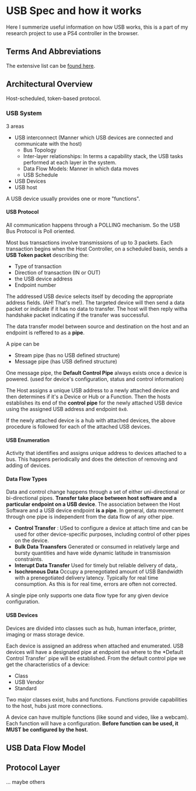 # USB Spec and how it works

Here I summerize useful information on how USB works,
this is a part of my research project to use a PS4 controller in the browser.

## Terms And Abbreviations

The extensive list can be [found here](terms_and_abbreviations.md).

## Architectural Overview

Host-scheduled, token-based protocol.

### USB System

3 areas

* USB interconnect (Manner which USB devices are connected and communicate with the host)
  * Bus Topology
  * Inter-layer relationships: In terms a capability stack, the USB tasks performed at each layer in the system.
  * Data Flow Models: Manner in which data moves
  * USB Schedule
* USB Devices
* USB host

A USB device usually provides one or more "functions".

#### USB Protocol

All communication happens through a POLLING mechanism. So the USB Bus Protocol is Poll oriented.

Most bus transactions involve transmissions of up to 3 packets. Each transaction begins when the Host Controller,
on a scheduled basis, sends a **USB Token packet** describing the: 
* Type of transaction
* Direction of transaction (IN or OUT)
* the USB device address
* Endpoint number
 
The addressed USB device selects itself by decoding the appropriate address fields. (AH! That's me!).
The targeted device will then send a data packet or indicate if it has no data to transfer. The host will then
reply witha handshake packet indicating if the transfer was successful.

The data transfer model between source and destination on the host and an endpoint is reffered to as a **pipe**.

A pipe can be

* Stream pipe (has no USB defined structure)
* Message pipe (has USB defined structure)

One message pipe, the **Default Control Pipe** always exists once a device is powered. (used for device's configuration,
status and control information)

The Host assigns a unique USB address to a newly attached device and then determines if it's a Device or Hub or a Function.
Then the hosts establishes  its end of the **control pipe** for the newly attached USB device using the assigned
USB address and endpoint `0x0`.

If the newly attached device is a hub with attached devices, the above procedure is followed for each of the attached USB devices.

#### USB Enumeration

Activity that identifies and assigns unique address to devices attached to a bus. This happens periodically and
does the detection of removing and adding of devices.

#### Data Flow Types

Data and control change happens through a set of either uni-directional or bi-directional pipes. 
**Transfer take place between host software and a particular endpoint on a USB device**.
The association between the Host Software and a USB device endpoint **is a pipe**.
In general, data movement through one pipe is independent from the data flow of any other pipe.

* **Control Transfer** : USed to configure a device at attach time and can be used for other device-specific purposes,
including control of other pipes on the device.
* **Bulk Data Traansfers** Generated or consumed in relatively large and bursty quantities and have wide dynamic latitude in transmission constraints.
* **Interupt Data Transfer** Used for timely but reliable delivery of data,.
* **Isochronous Data** Occupy a prenegotiated amount of USB Bandwidth with a prenegotiated delivery latency. Typically for real time consumption.
  As this is for real time, errors are often not corrected.

A single pipe only supports one data flow type for any given device configuration.

#### USB Devices

Devices are divided into classes such as hub, human interface, printer, imaging or mass storage device.

Each device is assigned an address when attached and enumerated. USB devices will have a designated pipe at endpoint `0x0`
where to the *Default Control Transfer` pipe will be established. From the default control pipe we get the characteristics 
of a device:

* Class
* USB Vendor
* Standard

Two major classes exist, hubs and functions. Functions provide capabilities to the host, hubs just more connections.

A device can have multiple functions (like sound and video, like a webcam).
Each function will have a configuration. **Before function can be used, it MUST be configured by the host.**


## USB Data Flow Model

## Protocol Layer

... maybe others